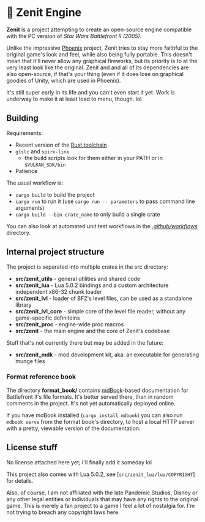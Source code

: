 # 🚀 Zenit Engine
<!--
Unit tests need modification to work again, see unit-tests-windows.yml

[![Unit tests (Windows)](https://github.com/natanalt/zenit/actions/workflows/unit-tests-windows.yml/badge.svg)](https://github.com/natanalt/zenit/actions/workflows/unit-tests-windows.yml)
-->
**Zenit** is a project attempting to create an open-source engine compatible with the PC version of *Star Wars Battlefront II (2005)*.

Unlike the impressive [Phoenix](https://github.com/LibSWBF2/SWBF2Phoenix) project, Zenit tries to stay more faithful to the original game's look and feel, while also being fully portable. This doesn't mean that it'll never allow any graphical fireworks, but its priority is to at the very least look like the original. Zenit and and all of its dependencies are also open-source, if that's your thing (even if it does lose on graphical goodies of Unity, which are used in Phoenix).

It's still super early in its life and you can't even start it yet. Work is underway to make it at least load to menu, though. lol

## Building
Requirements:
 * Recent version of the [Rust toolchain](https://rust-lang.org)
 * `glslc` and `spirv-link`
    * the build scripts look for them either in your PATH or in `$VULKAN_SDK/bin`
 * Patience

The usual workflow is:
 * `cargo build` to build the project
 * `cargo run` to run it (use `cargo run -- parameters` to pass command line arguments)
 * `cargo build --bin crate_name` to only build a single crate

You can also look at automated unit test workflows in the [*.github/workflows*](.github/workflows) directory.

## Internal project structure
The project is separated into multiple crates in the src directory:
 * **src/zenit_utils** - general utilities and shared code
 * **src/zenit_lua** - Lua 5.0.2 bindings and a custom architecture independent x86-32 chunk loader
 * **src/zenit_lvl** - loader of BF2's level files, can be used as a standalone library
 * **src/zenit_lvl_core** - simple core of the level file reader, without any game-specific definitoins
 * **src/zenit_proc** - engine-wide proc macros
 * **src/zenit** - the main engine and the core of Zenit's codebase

Stuff that's not currently there but may be added in the future:
 * **src/zenit_mdk** - mod development kit, aka. an executable for generating munge files 

### Format reference book
The directory **format_book/** contains [mdBook](https://github.com/rust-lang/mdBook)-based documentation for Battlefront II's file formats. It's better served there, than in random comments in the project. It's not yet automatically deployed online.

If you have mdBook installed (`cargo install mdbook`) you can also run `mdbook serve` from the format book's directory, to host a local HTTP server with a pretty, viewable version of the documentation.

## License stuff
No license attached here yet; I'll finally add it someday lol

This project also comes with Lua 5.0.2, see [`src/zenit_lua/lua/COPYRIGHT`] for details.

Also, of course, I am not affiliated with the late Pandemic Studios, Disney or any other legal entities or individuals that may have any rights to the original game. This is merely a fan project to a game I feel a lot of nostalgia for. I'm not trying to breach any copyright laws here.
